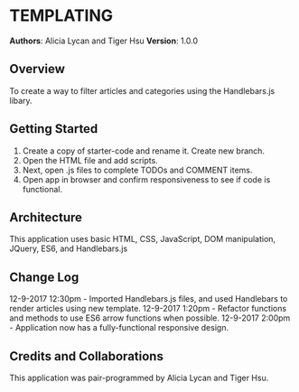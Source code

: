# TEMPLATING

**Authors**: Alicia Lycan and Tiger Hsu
**Version**: 1.0.0 

## Overview
To create a way to filter articles and categories using the Handlebars.js libary.  

## Getting Started
1. Create a copy of starter-code and rename it. Create new branch.
2. Open the HTML file and add scripts.
3. Next, open .js files to complete TODOs and COMMENT items.
4. Open app in browser and confirm responsiveness to see if code is functional.

## Architecture
This application uses basic HTML, CSS, JavaScript, DOM manipulation, JQuery, ES6, and Handlebars.js

## Change Log
12-9-2017 12:30pm - Imported Handlebars.js files, and used Handlebars to render articles using new template.
12-9-2017 1:20pm - Refactor functions and methods to use ES6 arrow functions when possible.
12-9-2017 2:00pm - Application now has a fully-functional responsive design.

## Credits and Collaborations
This application was pair-programmed by Alicia Lycan and Tiger Hsu.